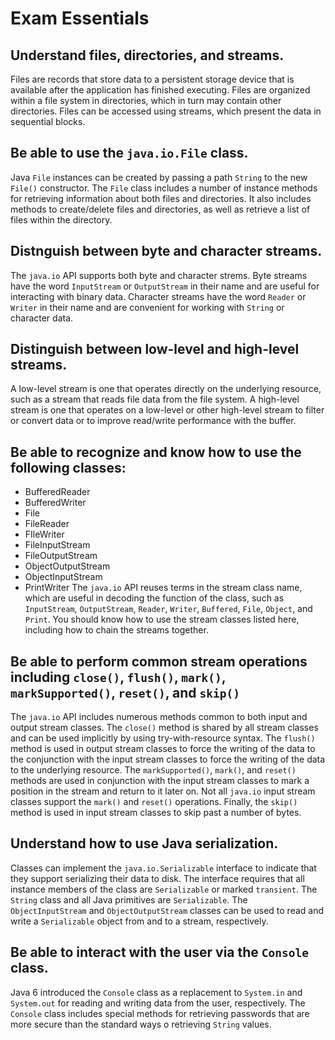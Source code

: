 # Exam Essentials
## Understand files, directories, and streams.
Files are records that store data to a persistent storage device that is available after the application
has finished executing. Files are organized within a file system in directories, which in turn may contain
other directories. Files can be accessed using streams, which present the data in sequential blocks.

## Be able to use the `java.io.File` class.
Java `File` instances can be created by passing a path `String` to the new `File()` constructor. The `File`
class includes a number of instance methods for retrieving information about both files and directories. It
also includes methods to create/delete files and directories, as well as retrieve a list of files within the
directory.

## Distnguish between byte and character streams.
The `java.io` API supports both byte and character strems. Byte streams have the word `InputStream` or
`OutputStream` in their name and are useful for interacting with binary data. Character streams have the word
`Reader` or `Writer` in their name and are convenient for working with `String` or character data.

## Distinguish between low-level and high-level streams.
A low-level stream is one that operates directly on the underlying resource, such as a stream that reads file
data from the file system. A high-level stream is one that operates on a low-level or other high-level stream
to filter or convert data or to improve read/write performance with the buffer.

## Be able to recognize and know how to use the following classes:
* BufferedReader
* BufferedWriter
* File
* FileReader
* FIleWriter
* FileInputStream
* FileOutputStream
* ObjectOutputStream
* ObjectInputStream
* PrintWriter
The `java.io` API reuses terms in the stream class name, which are useful in decoding the function of the class,
such as `InputStream`, `OutputStream`, `Reader`, `Writer`, `Buffered`, `File`, `Object`, and `Print`. You should
know how to use the stream classes listed here, including how to chain the streams together.

## Be able to perform common stream operations including `close()`, `flush()`, `mark()`, `markSupported()`, `reset()`, and `skip()`
The `java.io` API includes numerous methods common to both input and output stream classes. The `close()` method is
shared by all stream classes and can be used implicitly by using try-with-resource syntax. The `flush()` method is
used in output stream classes to force the writing of the data to the conjunction with the input stream classes
to force the writing of the data to the underlying resource. The `markSupported()`, `mark()`, and `reset()` methods
are used in conjunction with the input stream classes to mark a position in the stream and return to it later on.
Not all `java.io` input stream classes support the `mark()` and `reset()` operations. Finally, the `skip()` method
is used in input stream classes to skip past a number of bytes.

## Understand how to use Java serialization.
Classes can implement the `java.io.Serializable` interface to indicate that they support serializing their data to
disk. The interface requires that all instance members of the class are `Serializable` or marked `transient`. The
`String` class and all Java primitives are `Serializable`. The `ObjectInputStream` and `ObjectOutputStream` classes
can be used to read and write a `Serializable` object from and to a stream, respectively.

## Be able to interact with the user via the `Console` class.
Java 6 introduced the `Console` class as a replacement to `System.in` and `System.out` for reading and writing
data from the user, respectively. The `Console` class includes special methods for retrieving passwords that
are more secure than the standard ways o retrieving `String` values.
